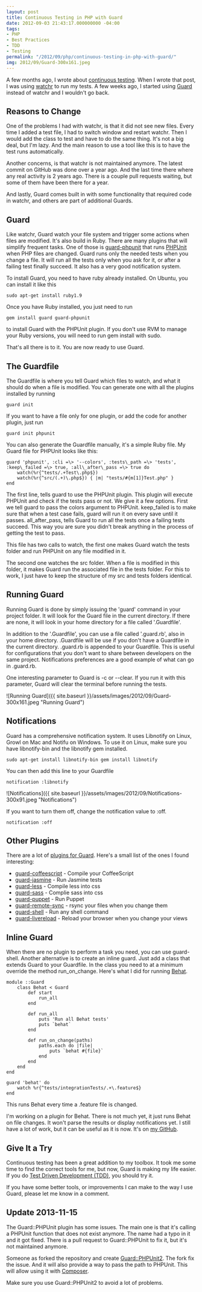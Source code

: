 ```yaml
---
layout: post
title: Continuous Testing in PHP with Guard
date: 2012-09-03 21:43:17.000000000 -04:00
tags:
- PHP
- Best Practices
- TDD
- Testing
permalink: "/2012/09/php/continuous-testing-in-php-with-guard/"
img: 2012/09/Guard-300x161.jpeg
---
```

A few months ago, I wrote about [continuous testing](http://erichogue.ca/2012/04/best-practices/continuous-testing/ "Continuous Testing"). When I wrote that post, I was using [watchr](https://github.com/mynyml/watchr "watchr") to run my tests. A few weeks ago, I started using [Guard](https://github.com/guard/guard "Guard") instead of watchr and I wouldn't go back.

## Reasons to Change

One of the problems I had with watchr, is that it did not see new files. Every time I added a test file, I had to switch window and restart watchr. Then I would add the class to test and have to do the same thing. It's not a big deal, but I'm lazy. And the main reason to use a tool like this is to have the test runs automatically.

Another concerns, is that watchr is not maintained anymore. The latest commit on GitHub was done over a year ago. And the last time there where any real activity is 2 years ago. There is a couple pull requests waiting, but some of them have been there for a year.

And lastly, Guard comes built in with some functionality that required code in watchr, and others are part of additional Guards.

## Guard

Like watchr, Guard watch your file system and trigger some actions when files are modified. It's also build in Ruby. There are many plugins that will simplify frequent tasks. One of those is [guard-phpunit](https://github.com/Maher4Ever/guard-phpunit "guard=phpunit") that runs [PHPUnit](https://github.com/sebastianbergmann/phpunit/ "PHPUnit") when PHP files are changed. Guard runs only the needed tests when you change a file. It will run all the tests only when you ask for it, or after a failing test finally succeed. It also has a very good notification system.

To install Guard, you need to have ruby already installed. On Ubuntu, you can install it like this

```
sudo apt-get install ruby1.9
```

Once you have Ruby installed, you just need to run

```
gem install guard guard-phpunit
```

to install Guard with the PHPUnit plugin. If you don't use RVM to manage your Ruby versions, you will need to run gem install with sudo.

That's all there is to it. You are now ready to use Guard.

## The Guardfile

The Guardfile is where you tell Guard which files to watch, and what it should do when a file is modified. You can generate one with all the plugins installed by running

```
guard init
```

If you want to have a file only for one plugin, or add the code for another plugin, just run

```
guard init phpunit
```

You can also generate the Guardfile manually, it's a simple Ruby file. My Guard file for PHPUnit looks like this:

```
guard 'phpunit', :cli =\> '--colors', :tests\_path =\> 'tests', :keep\_failed =\> true, :all\_after\_pass =\> true do 
	watch(%r{^tests/.+Test\.php$}) 
	watch(%r{^src/(.+)\.php$}) { |m| "tests/#{m[1]}Test.php" } 
end
```

The first line, tells guard to use the PHPUnit plugin. This plugin will execute PHPUnit and check if the tests pass or not. We give it a few options. First we tell guard to pass the colors argument to PHPUnit. keep\_failed is to make sure that when a test case fails, guard will run it on every save until it passes. all\_after\_pass, tells Guard to run all the tests once a failing tests succeed. This way you are sure you didn't break anything in the process of getting the test to pass.

This file has two calls to watch, the first one makes Guard watch the tests folder and run PHPUnit on any file modified in it.

The second one watches the src folder. When a file is modified in this folder, it makes Guard run the associated file in the tests folder. For this to work, I just have to keep the structure of my src and tests folders identical.

## Running Guard

Running Guard is done by simply issuing the 'guard' command in your project folder. It will look for the Guard file in the current directory. If there are none, it will look in your home directory for a file called '.Guardfile'.

In addition to the '.Guardfile', you can use a file called '.guard.rb', also in your home directory. .Guardfile will be use if you don't have a Guardfile in the current directory. .guard.rb is appended to your Guardfile. This is useful for configurations that you don't want to share between developers on the same project. Notifications preferences are a good example of what can go in .guard.rb.

One interesting parameter to Guard is -c or --clear. If you run it with this parameter, Guard will clear the terminal before running the tests.

![Running Guard]({{ site.baseurl }}/assets/images/2012/09/Guard-300x161.jpeg "Running Guard")

## Notifications

Guard has a comprehensive notification system. It uses Libnotify on Linux, Growl on Mac and Notifu on Windows. To use it on Linux, make sure you have libnotify-bin and the libnotify gem installed.

```
sudo apt-get install libnotify-bin gem install libnotify
```

You can then add this line to your Guardfile

```
notification :libnotify
```

![Notifications]({{ site.baseurl }}/assets/images/2012/09/Notifications-300x91.jpeg "Notifications")

If you want to turn them off, change the notification value to :off.

```
notification :off
```

## Other Plugins

There are a lot of [plugins for Guard](https://github.com/guard/guard/wiki/List-of-available-Guards "Guard plugins"). Here's a small list of the ones I found interesting:

- [guard-coffeescript](https://github.com/guard/guard-coffeescript "guard-coffeescript") - Compile your CoffeeScript
- [guard-jasmine](https://github.com/guard/guard-jasmine "guard-jasmine") - Run Jasmine tests
- [guard-less](https://github.com/guard/guard-less "guard-less") - Compile less into css
- [guard-sass](https://github.com/guard/guard-sass "guard-sass") - Complie sass into css
- [guard-puppet](https://github.com/guard/guard-puppet "guard-puppet") - Run Puppet
- [guard-remote-sync](https://github.com/pmcjury/guard-remote-sync "guard-remote-sync") - rsync your files when you change them
- [guard-shell](https://github.com/guard/guard-shell "guard-shell") - Run any shell command
- [guard-livereload](https://github.com/guard/guard-livereload "guard-livereload") - Reload your browser when you change your views

## Inline Guard

When there are no plugin to perform a task you need, you can use guard-shell. Another alternative is to create an inline guard. Just add a class that extends Guard to your Guardfile. In the class you need to at a minimum override the method run\_on\_change. Here's what I did for running [Behat](http://behat.org/ "Behat").

```
module ::Guard 
	class Behat < Guard 
		def start 
			run_all 
		end 
		
		def run_all 
			puts 'Run all Behat tests' 
			puts `behat`
		end 
		
		def run_on_change(paths) 
			paths.each do |file| 
				puts `behat #{file}` 
			end 
		end 
	end 
end 

guard 'behat' do 
	watch %r{^tests/integrationTests/.+\.feature$} 
end
```

This runs Behat every time a .feature file is changed.

I'm working on a plugin for Behat. There is not much yet, it just runs Behat on file changes. It won't parse the results or display notifications yet. I still have a lot of work, but it can be useful as it is now. It's on [my GitHub](https://github.com/EricHogue/guard-behat "guard-behat").

## Give It a Try

Continuous testing has been a great addition to my toolbox. It took me some time to find the correct tools for me, but now, Guard is making my life easier. If you do [Test Driven Development (TDD)](http://erichogue.ca/2011/06/php/test-driven-development-in-php/ "Test Driven Development"), you should try it.

If you have some better tools, or improvements I can make to the way I use Guard, please let me know in a comment.

## Update 2013-11-15

The Guard::PHPUnit plugin has some issues. The main one is that it's calling a PHPUnit function that does not exist anymore. The name had a typo in it and it got fixed. There is a pull request to Guard::PHPUnit to fix it, but it's not maintained anymore.

Someone as forked the repository and create [Guard::PHPUnit2](https://github.com/ramon/guard-phpunit2 "Guard::PHPUnit2"). The fork fix the issue. And it will also provide a way to pass the path to PHPUnit. This will allow using it with [Composer](http://getcomposer.org/ "Composer").

Make sure you use Guard::PHPUnit2 to avoid a lot of problems.

